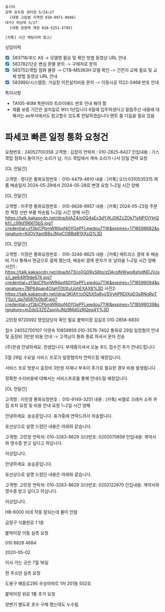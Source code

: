 ```
휴가자
강북 송두용 센터장 5/24~27
  (대행 고밈범 지역장 010-8971-0946)
대구2 허상혁 5/27
  (대행 권용택 계장 010-5251-5795)
```

```
[카톡] 시간 채팅이력 참고/
```

상담이력
- [x] 583718/후드 AS -> 모델명 필요 및 확인 방법 동영상 URL 안내
- [x] 583782/단순 변심 환불 문의 -> 구매처로 문의
- [x] 583752/쿡탑 점화 불량 -> CTB-MS363H 모델 확인 -> 건전지 교체 필요 및 교체 방법 동영상 URL 안내
- [x] 583990/시스템장, 거실장 이전설치비용 문의 -> 이동시공 1522-0468 번호 안내

특이사항
- TA105-80M 특판이라 트라이애드 번호 안내 해야 함
- 제품 보증 기간은 설치일로 부터 1년입니다 6월에 입주하셨다고 말씀주신 내용에 대해서는 as부서에서도 참고할수 있도록 전달하겠습니다 맨트 좀 다듬을 필요 있음


 # 파세코 빠른 일정 통화 요청건 

요청번호 : 24052700358
고객명 : 김정의
연락처 : 010-2825-8427
인입내용 : 가스 쿡탑 점화시 들어가는 소리가 남, 가스 쿡탑에서 계속 소리가 나서 당일 연락 요청


[OL 전달건]

고객명 : 정다은
통화요청번호 :  010-4479-4810
내용 : [카톡] 오더:0310535315 제품  배송일자 2024-05-29에서 2024-05-28로 변경 요청
1~2일 시간 양해



[OL 전달건]

고객명 : 이주영
통화요청번호 :  010-9626-9957
내용 : [카톡] 2024-05-23일 주문한 책장 선반 부품 파손됨
1~2일 시간 양해
사진: https://talk.kakaocdn.net/dna/blAZ4/o0Q4sEx3dY/KJ06ZzZOk71sNPOjYktQkf/i_c99d196615b5.jpg?credential=zf3biCPbmWRjbqf40YGePFLewdou7TIK&expires=1718598682&signature=KilOVXaxt88xJNjqCOBBd81XXsQ%3D


[OL 전달건]

고객명 : 이정은
통화요청번호 :  010-3246-8625
내용 : [카톡] 매트리스 결제 후 배송비 기사 통해서 현금으로 결제 했는데, 배송비 결제 문자가 또 날라옴
1~2일 시간 양해
사진1 : https://talk.kakaocdn.net/dna/bt73l/o0Q0RxS6tp/zDArolNWwp8shidNDJVJsx/i_ae649f9de674.jpg?credential=zf3biCPbmWRjbqf40YGePFLewdou7TIK&expires=1718599094&signature=7BP64pan4OIahT0tIXuUohEXAX8%3D
사진2: https://talk.kakaocdn.net/dna/3KIAY/o0Q5X5s6yi/SVyhPRDlXqD3sRNgRpTYSz/i_da7d087b0bdf.jpg?credential=zf3biCPbmWRjbqf40YGePFLewdou7TIK&expires=1718599039&signature=mZdsS3ZEZaxnhJNz9MdGzRQpq4Y%3D

고민정 9720092 영업담당자 확인 필요
붙박이장 김길조 010-2858-6830

접수 24052700107 이영숙 10859859 010-3576-7402 통화로 29일 일정협의 안내 및 출장비 3만원 비용 안내 -> 고객님이 통화 종료 하셔서 문자 전송


(주)한샘 안녕하세요. 한샘입니다. 부재중이셔서 오늘 후드 접수건 추가 안내드립니다

5월 29일 수요일 서비스 프로가 일정협의차 연락드릴 예정입니다. 

서비스 프로 방문시 출장비 3만원 자재나 부속이 추가로 필요한 경우 비용 발생됩니다

정확한 수리비용에 대해서는 서비스프로를 통해 안내드릴 예정입니다.


[OL 전달건]

고객명 : 이민경
통화요청번호 :  010-9149-3251
내용 : [카톡] 씨엘로 크래커 소파 꺼짐 조치 요청 및 비용 안내 요청
1~2일 시간 양해

안녕하세요. 송승훈입니다.
휴가중에 연락드려서 죄송합니다.

유선상으로 설명 드렸던 내용은 아래와 같습니다.

고객명: 고민정
연락처: 010-3263-8629
오더번호: 0202070859
인입내용: 계약서와 영수증 받고 싶다고 하십니다.

이상입니다.


안녕하세요. 송승훈입니다.

유선상으로 설명 드렸던 내용은 아래와 같습니다.

고객명: 고민정
연락처: 010-3263-8629
오더번호: 0202122670
인입내용: 계약서와 영수증 받고 싶다고 하십니다.



이상입니다.

HB-6000 비데 작동 잘되는데 물이 안참

금정구 식물원로 1 1층


붙박이장 이동 실측 요청

010 8828 4684

2020-05-02

이사 가는 곳은 7월 16일 

현 주소만 실측 요청

도봉구 해등로295 우성아파트 1차 201동 502호 

붙박이장 위로 1통 추가 요청


양변기 별도로 호수 구매 했는데도 누수됨


